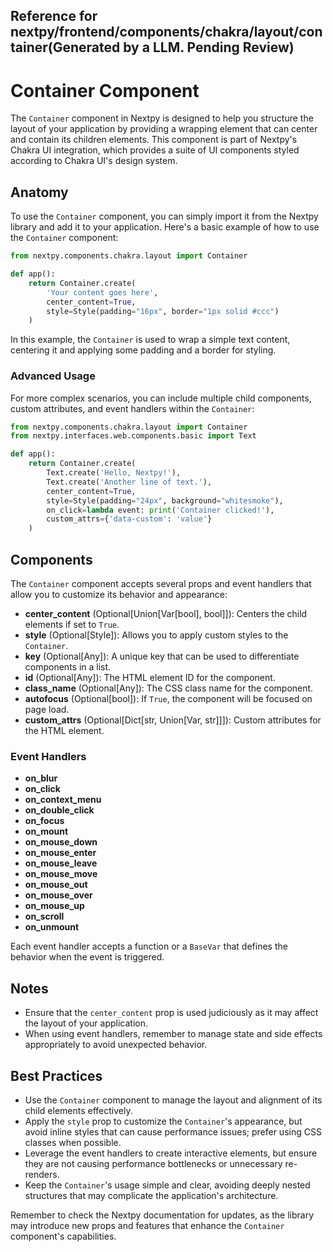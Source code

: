 ##  Reference for nextpy/frontend/components/chakra/layout/container(Generated by a LLM. Pending Review)

# Container Component

The `Container` component in Nextpy is designed to help you structure the layout of your application by providing a wrapping element that can center and contain its children elements. This component is part of Nextpy's Chakra UI integration, which provides a suite of UI components styled according to Chakra UI's design system.

## Anatomy

To use the `Container` component, you can simply import it from the Nextpy library and add it to your application. Here's a basic example of how to use the `Container` component:

```python
from nextpy.components.chakra.layout import Container

def app():
    return Container.create(
        'Your content goes here',
        center_content=True,
        style=Style(padding="16px", border="1px solid #ccc")
    )
```

In this example, the `Container` is used to wrap a simple text content, centering it and applying some padding and a border for styling.

### Advanced Usage

For more complex scenarios, you can include multiple child components, custom attributes, and event handlers within the `Container`:

```python
from nextpy.components.chakra.layout import Container
from nextpy.interfaces.web.components.basic import Text

def app():
    return Container.create(
        Text.create('Hello, Nextpy!'),
        Text.create('Another line of text.'),
        center_content=True,
        style=Style(padding="24px", background="whitesmoke"),
        on_click=lambda event: print('Container clicked!'),
        custom_attrs={'data-custom': 'value'}
    )
```

## Components

The `Container` component accepts several props and event handlers that allow you to customize its behavior and appearance:

- **center_content** (Optional[Union[Var[bool], bool]]): Centers the child elements if set to `True`.
- **style** (Optional[Style]): Allows you to apply custom styles to the `Container`.
- **key** (Optional[Any]): A unique key that can be used to differentiate components in a list.
- **id** (Optional[Any]): The HTML element ID for the component.
- **class_name** (Optional[Any]): The CSS class name for the component.
- **autofocus** (Optional[bool]): If `True`, the component will be focused on page load.
- **custom_attrs** (Optional[Dict[str, Union[Var, str]]]): Custom attributes for the HTML element.

### Event Handlers

- **on_blur**
- **on_click**
- **on_context_menu**
- **on_double_click**
- **on_focus**
- **on_mount**
- **on_mouse_down**
- **on_mouse_enter**
- **on_mouse_leave**
- **on_mouse_move**
- **on_mouse_out**
- **on_mouse_over**
- **on_mouse_up**
- **on_scroll**
- **on_unmount**

Each event handler accepts a function or a `BaseVar` that defines the behavior when the event is triggered.

## Notes

- Ensure that the `center_content` prop is used judiciously as it may affect the layout of your application.
- When using event handlers, remember to manage state and side effects appropriately to avoid unexpected behavior.

## Best Practices

- Use the `Container` component to manage the layout and alignment of its child elements effectively.
- Apply the `style` prop to customize the `Container`'s appearance, but avoid inline styles that can cause performance issues; prefer using CSS classes when possible.
- Leverage the event handlers to create interactive elements, but ensure they are not causing performance bottlenecks or unnecessary re-renders.
- Keep the `Container`'s usage simple and clear, avoiding deeply nested structures that may complicate the application's architecture.

Remember to check the Nextpy documentation for updates, as the library may introduce new props and features that enhance the `Container` component's capabilities.